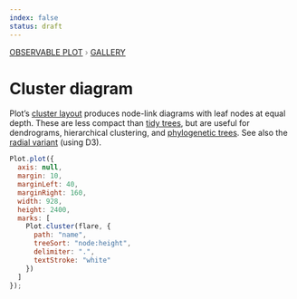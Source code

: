 ```yaml
---
index: false
status: draft
---
```


<div style="color: grey; font: 13px/25.5px var(--sans-serif); text-transform: uppercase;"><h1 style="display: none;">Plot: Cluster diagram</h1><a href="/plot">Observable Plot</a> › <a href="/@observablehq/plot-gallery">Gallery</a></div>

# Cluster diagram

Plot’s [cluster layout](https://observablehq.com/plot/marks/tree) produces node-link diagrams with leaf nodes at equal depth. These are less compact than [tidy trees](/@observablehq/plot-tree-tidy), but are useful for dendrograms, hierarchical clustering, and [phylogenetic trees](/@d3/tree-of-life). See also the [radial variant](/@d3/radial-dendrogram) (using D3).

```js echo
Plot.plot({
  axis: null,
  margin: 10,
  marginLeft: 40,
  marginRight: 160,
  width: 928,
  height: 2400,
  marks: [
    Plot.cluster(flare, {
      path: "name",
      treeSort: "node:height",
      delimiter: ".",
      textStroke: "white"
    })
  ]
});
```
